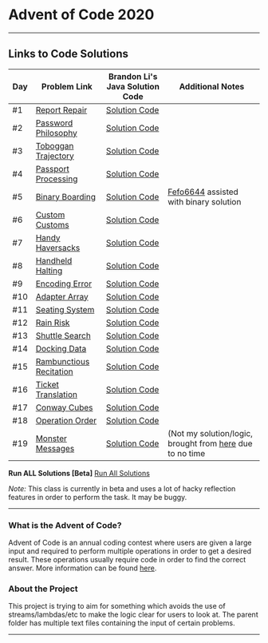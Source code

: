 # Advent of Code 2020

---

## Links to Code Solutions

| **Day** | **Problem Link**                                                | **Brandon Li's Java Solution Code**                                                                                                              | **Additional Notes**                                                  |
|---------|-----------------------------------------------------------------|--------------------------------------------------------------------------------------------------------------------------------------------------|-----------------------------------------------------------------------|
| #1      | [Report Repair](https://adventofcode.com/2020/day/1)            | [Solution Code](https://github.com/PulseBeat02/Advent-of-Code-2020/blob/master/src/main/java/com/github/pulsebeat02/ReportRepair.java)           |                                                                       |
| #2      | [Password Philosophy](https://adventofcode.com/2020/day/2)      | [Solution Code](https://github.com/PulseBeat02/Advent-of-Code-2020/blob/master/src/main/java/com/github/pulsebeat02/PasswordPhilosophy.java)     |                                                                       |
| #3      | [Toboggan Trajectory](https://adventofcode.com/2020/day/3)      | [Solution Code](https://github.com/PulseBeat02/Advent-of-Code-2020/blob/master/src/main/java/com/github/pulsebeat02/TobogganTrajectory.java)     |                                                                       |
| #4      | [Passport Processing](https://adventofcode.com/2020/day/4)      | [Solution Code](https://github.com/PulseBeat02/Advent-of-Code-2020/blob/master/src/main/java/com/github/pulsebeat02/PassportProcessing.java)     |                                                                       |
| #5      | [Binary Boarding](https://adventofcode.com/2020/day/5)          | [Solution Code](https://github.com/PulseBeat02/Advent-of-Code-2020/blob/master/src/main/java/com/github/pulsebeat02/BinaryBoarding.java)         | [Fefo6644](https://github.com/Fefo6644) assisted with binary solution |
| #6      | [Custom Customs](https://adventofcode.com/2020/day/6)           | [Solution Code](https://github.com/PulseBeat02/Advent-of-Code-2020/blob/master/src/main/java/com/github/pulsebeat02/CustomCustoms.java)          |                                                                       |
| #7      | [Handy Haversacks](https://adventofcode.com/2020/day/7)         | [Solution Code](https://github.com/PulseBeat02/Advent-of-Code-2020/blob/master/src/main/java/com/github/pulsebeat02/HandyHaversacks.java)        |                                                                       |
| #8      | [Handheld Halting](https://adventofcode.com/2020/day/8)         | [Solution Code](https://github.com/PulseBeat02/Advent-of-Code-2020/blob/master/src/main/java/com/github/pulsebeat02/HandheldHalting.java)        |                                                                       |
| #9      | [Encoding Error](https://adventofcode.com/2020/day/9)           | [Solution Code](https://github.com/PulseBeat02/Advent-of-Code-2020/blob/master/src/main/java/com/github/pulsebeat02/EncodingError.java)          |                                                                       |
| #10     | [Adapter Array](https://adventofcode.com/2020/day/10)           | [Solution Code](https://github.com/PulseBeat02/Advent-of-Code-2020/blob/master/src/main/java/com/github/pulsebeat02/AdapterArray.java)           |                                                                       |
| #11     | [Seating System](https://adventofcode.com/2020/day/11)          | [Solution Code](https://github.com/PulseBeat02/Advent-of-Code-2020/blob/master/src/main/java/com/github/pulsebeat02/SeatingSystem.java)          |                                                                       |
| #12     | [Rain Risk](https://adventofcode.com/2020/day/12)               | [Solution Code](https://github.com/PulseBeat02/Advent-of-Code-2020/blob/master/src/main/java/com/github/pulsebeat02/RainRisk.java)               |                                                                       |
| #13     | [Shuttle Search](https://adventofcode.com/2020/day/13)          | [Solution Code](https://github.com/PulseBeat02/Advent-of-Code-2020/blob/master/src/main/java/com/github/pulsebeat02/ShuttleSearch.java)          |                                                                       |
| #14     | [Docking Data](https://adventofcode.com/2020/day/14)            | [Solution Code](https://github.com/PulseBeat02/Advent-of-Code-2020/blob/master/src/main/java/com/github/pulsebeat02/DockingData.java)            |                                                                       |
| #15     | [Rambunctious Recitation](https://adventofcode.com/2020/day/15) | [Solution Code](https://github.com/PulseBeat02/Advent-of-Code-2020/blob/master/src/main/java/com/github/pulsebeat02/RambunctiousRecitation.java) |                                                                       |
| #16     | [Ticket Translation](https://adventofcode.com/2020/day/16)      | [Solution Code](https://github.com/PulseBeat02/Advent-of-Code-2020/blob/master/src/main/java/com/github/pulsebeat02/TicketTranslation.java)      |                                                                       |
| #17     | [Conway Cubes](https://adventofcode.com/2020/day/17)            | [Solution Code](https://github.com/PulseBeat02/Advent-of-Code-2020/blob/master/src/main/java/com/github/pulsebeat02/ConwayCubes.java)            |                                                                       |
| #18     | [Operation Order](https://adventofcode.com/2020/day/18)         | [Solution Code](https://github.com/PulseBeat02/Advent-of-Code-2020/blob/master/src/main/java/com/github/pulsebeat02/OperationOrder.java)         |                                                                       |
| #19     | [Monster Messages](https://adventofcode.com/2020/day/19)        | [Solution Code](https://github.com/PulseBeat02/Advent-of-Code-2020/blob/master/src/main/java/com/github/pulsebeat02/MonsterMessages.java)        | (Not my solution/logic, brought from [here](https://github.com/Ernyoke/advent-of-code-2020/blob/main/src/main/java/dev/esz/aoc/day19/Day19.java) due to no time |     |                   

**Run ALL Solutions [Beta]**
[Run All Solutions](https://github.com/PulseBeat02/Advent-of-Code-2020/blob/master/src/main/java/com/github/pulsebeat02/common/RunSolutions.java)

*Note:* This class is currently in beta and uses a lot of hacky reflection features in order to perform the task. It may be buggy.

---

### What is the Advent of Code?
Advent of Code is an annual coding contest where users are given a large input and required
to perform multiple operations in order to get a desired result. These operations usually
require code in order to find the correct answer. More information can be found
[here](https://adventofcode.com/).

### About the Project
This project is trying to aim for something which avoids the use of streams/lambdas/etc to make the logic
clear for users to look at. The parent folder has multiple text files containing the input of
certain problems.

---








